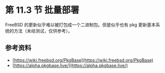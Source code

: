 # 第 11.3 节 批量部署

FreeBSD 的更新似乎难以被打包成一个二进制包。但是似乎也有 pkg 更新基本系统的方法（未经测试，仅供参考）。

## 参考资料

- [https://wiki.freebsd.org/PkgBase](https://wiki.freebsd.org/PkgBase)
- [https://alpha.pkgbase.live/](https://alpha.pkgbase.live/)
